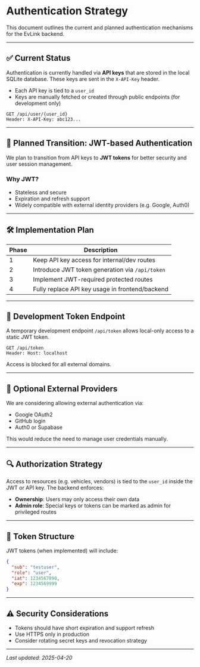 # Authentication Strategy

This document outlines the current and planned authentication mechanisms for the EvLink backend.

---

## ✅ Current Status

Authentication is currently handled via **API keys** that are stored in the local SQLite database. These keys are sent in the `X-API-Key` header.

- Each API key is tied to a `user_id`
- Keys are manually fetched or created through public endpoints (for development only)

```http
GET /api/user/{user_id}
Header: X-API-Key: abc123...
```

---

## 🔐 Planned Transition: JWT-based Authentication

We plan to transition from API keys to **JWT tokens** for better security and user session management.

### Why JWT?

- Stateless and secure
- Expiration and refresh support
- Widely compatible with external identity providers (e.g. Google, Auth0)

---

## 🛠️ Implementation Plan

| Phase | Description |
|-------|-------------|
| 1     | Keep API key access for internal/dev routes |
| 2     | Introduce JWT token generation via `/api/token` |
| 3     | Implement JWT-required protected routes |
| 4     | Fully replace API key usage in frontend/backend |

---

## 🧪 Development Token Endpoint

A temporary development endpoint `/api/token` allows local-only access to a static JWT token.

```http
GET /api/token
Header: Host: localhost
```

Access is blocked for all external domains.

---

## 🔗 Optional External Providers

We are considering allowing external authentication via:

- Google OAuth2
- GitHub login
- Auth0 or Supabase

This would reduce the need to manage user credentials manually.

---

## 🔍 Authorization Strategy

Access to resources (e.g. vehicles, vendors) is tied to the `user_id` inside the JWT or API key. The backend enforces:

- **Ownership**: Users may only access their own data
- **Admin role**: Special keys or tokens can be marked as admin for privileged routes

---

## 📁 Token Structure

JWT tokens (when implemented) will include:

```json
{
  "sub": "testuser",
  "role": "user",
  "iat": 1234567890,
  "exp": 1234569999
}
```

---

## ⚠️ Security Considerations

- Tokens should have short expiration and support refresh
- Use HTTPS only in production
- Consider rotating secret keys and revocation strategy

---

_Last updated: 2025-04-20_
